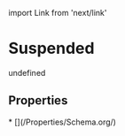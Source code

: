 import Link from 'next/link'
# Suspended

undefined

## Properties

<Grid>
* [](/Properties/Schema.org/)

</Grid>

